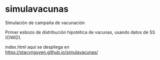 # simulavacunas
Simulación de campaña de vacunación

Primer esbozo de distribución hipotética de vacunas, usando datos de SS (OWID).

index.html aquí se despliega en https://stacynguyen.github.io/simulavacunas/

<!--- Originally in Documents\Tasa de Infecciones.odt --->

